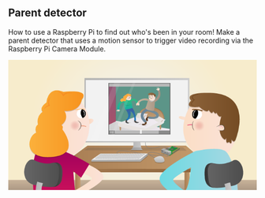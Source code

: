 ## Parent detector

How to use a Raspberry Pi to find out who's been in your room! Make a parent detector that uses a motion sensor to trigger video recording via the Raspberry Pi Camera Module.

![Banner image](images/banner.png)
